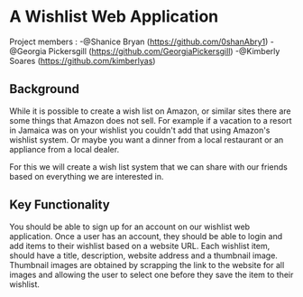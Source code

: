 # A Wishlist Web Application
Project members : 
-@Shanice Bryan (https://github.com/0shanAbry1)
-@Georgia Pickersgill (https://github.com/GeorgiaPickersgill)
-@Kimberly Soares (https://github.com/kimberlyas)

## Background
While it is possible to create a wish list on Amazon, or similar sites there are
some things that Amazon does not sell. For example if a vacation to a resort in
Jamaica was on your wishlist you couldn't add that using Amazon's wishlist
system. Or maybe you want a dinner from a local restaurant or an appliance
from a local dealer.

For this we will create a wish list system that we can share with our friends
based on everything we are interested in.

## Key Functionality
You should be able to sign up for an account on our wishlist web application.
Once a user has an account, they should be able to login and add items to their
wishlist based on a website URL. Each wishlist item, should have a title,
description, website address and a thumbnail image. Thumbnail images are
obtained by scrapping the link to the website for all images and allowing the user
to select one before they save the item to their wishlist.
